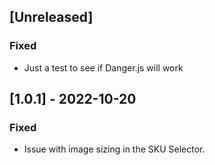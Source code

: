 ## [Unreleased]

### Fixed

- Just a test to see if Danger.js will work

## [1.0.1] - 2022-10-20

### Fixed

- Issue with image sizing in the SKU Selector.
